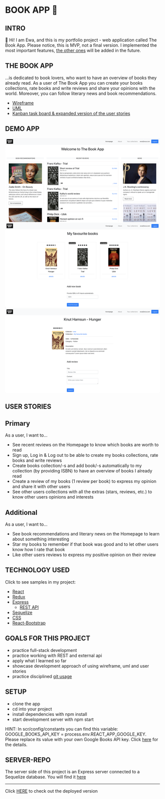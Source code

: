 # BOOK APP :book:


## INTRO

👋 Hi! I am Ewa, and this is my portfolio project - web application called The Book App. Please notice, this is MVP, not a final version. I implemented the most important features, [the other ones](https://github.com/users/ewa-mi/projects/1) will be added in the future. 

## THE BOOK APP

...is dedicated to book lovers, who want to have an overview of books they already read. As a user of The Book App you can create your books collections, rate books and write reviews and share your opinions with the world. Moreover, you can follow literary news and book recommendations.

- [Wireframe](https://github.com/ewa-mi/book-app-client/blob/master/attachments/wireframe-book-app.pdf)
- [UML](https://github.com/ewa-mi/book-app-client/blob/master/attachments/Book%20App%20UML.png)
- [Kanban task board & expanded version of the user stories](https://github.com/users/ewa-mi/projects/1)


## DEMO APP

![Homepage](https://github.com/ewa-mi/book-app-client/blob/master/attachments/homepage.png)
![Collection Page](https://github.com/ewa-mi/book-app-client/blob/master/attachments/collection%20page.png)
![Book Page](https://github.com/ewa-mi/book-app-client/blob/master/attachments/book%20page.png)

## USER STORIES

## Primary

As a user, I want to...

- See recent reviews on the Homepage to know which books are worth to read
- Sign up, Log in & Log out to be able to create my books collections, rate books and write reviews
- Create books collection/-s and add book/-s automatically to my collection (by providing ISBN) to have an overview of books I already read
- Create a review of my books (1 review per book) to express my opinion and share it with other users
- See other users collections with all the extras (stars, reviews, etc.) to know other users opinions and interests

## Additional

As a user, I want to...

- See book recommendations and literary news on the Homepage to learn about something interesting
- Star my books to remember if that book was good and to let other users know how I rate that book
- Like other users reviews to express my positive opinion on their review

## TECHNOLOGY USED

Click to see samples in my project:

- [React](https://github.com/ewa-mi/book-app-client/blob/master/src/App.js)
- [Redux](https://github.com/ewa-mi/book-app-client/tree/master/src/store)
- [Express](https://github.com/ewa-mi/book-app-server/blob/master/index.js)
  - [REST API](https://github.com/ewa-mi/book-app-server/blob/master/routers/bookscollection.js)
- [Sequelize](https://github.com/ewa-mi/book-app-server/blob/master/models/book.js)
- [CSS](https://github.com/ewa-mi/book-app-client/blob/master/src/pages/HomePage/index.css)
- [React-Bootstrap](https://github.com/ewa-mi/book-app-client/blob/master/src/pages/SignUp/index.js)

## GOALS FOR THIS PROJECT

- practice full-stack development
- practice working with REST and external api
- apply what I learned so far
- showcase development approach of using wireframe, uml and user stories
- practice disciplined [git usage](https://github.com/ewa-mi/book-app-client/branches)

## SETUP 

- clone the app
- cd into your project
- install dependencies with npm install
- start development server with npm start

HINT: In scr/config/constants you can find this variable: GOOGLE_BOOKS_API_KEY = process.env.REACT_APP_GOOGLE_KEY. Please replace its value with your own Google Books API key. Click [here](https://developers.google.com/books/docs/v1/getting_started) for the details.

## SERVER-REPO

The server side of this project is an Express server connected to a Sequelize database. You will find it [here](https://github.com/ewa-mi/book-app-server)

---
  Click [HERE](https://book-app-portfolio.netlify.app/) to check out the deployed version 









